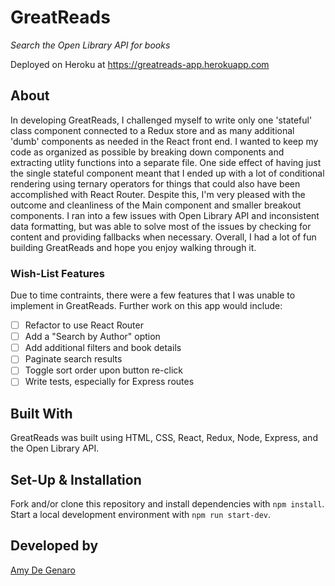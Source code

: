 # GreatReads

_Search the Open Library API for books_

Deployed on Heroku at https://greatreads-app.herokuapp.com

## About

In developing GreatReads, I challenged myself to write only one 'stateful' class component connected to a Redux store and as many additional 'dumb' components as needed in the React front end. I wanted to keep my code as organized as possible by breaking down components and extracting utlity functions into a separate file. One side effect of having just the single stateful component meant that I ended up with a lot of conditional rendering using ternary operators for things that could also have been accomplished with React Router. Despite this, I'm very pleased with the outcome and cleanliness of the Main component and smaller breakout components. I ran into a few issues with Open Library API and inconsistent data formatting, but was able to solve most of the issues by checking for content and providing fallbacks when necessary. Overall, I had a lot of fun building GreatReads and hope you enjoy walking through it.

### Wish-List Features

Due to time contraints, there were a few features that I was unable to implement in GreatReads. Further work on this app would include:

- [ ] Refactor to use React Router
- [ ] Add a "Search by Author" option
- [ ] Add additional filters and book details
- [ ] Paginate search results
- [ ] Toggle sort order upon button re-click
- [ ] Write tests, especially for Express routes

## Built With

GreatReads was built using HTML, CSS, React, Redux, Node, Express, and the Open Library API.

## Set-Up & Installation

Fork and/or clone this repository and install dependencies with `npm install`. Start a local development environment with `npm run start-dev`.

## Developed by

[Amy De Genaro](https://github.com/amydegenaro)
